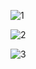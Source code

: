 
![1](https://github.com/canberkdumann/eCommerceAppSpringBoot/assets/86680070/3bc557d3-f9c2-4e97-9ba9-285add9bf74b)

![2](https://github.com/canberkdumann/eCommerceAppSpringBoot/assets/86680070/024747e9-ad43-4492-95ee-74edf0442110)

![3](https://github.com/canberkdumann/eCommerceAppSpringBoot/assets/86680070/0d9032db-549c-45f7-9dd3-69db05b9a8b3)
